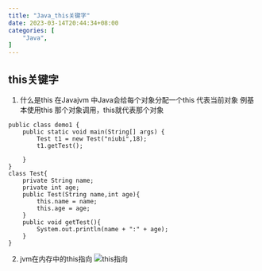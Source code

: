```yaml
---
title: "Java_this关键字"
date: 2023-03-14T20:44:34+08:00
categories: [
    "Java",
]
---
```

## this关键字
1. 什么是this
   在Javajvm 中Java会给每个对象分配一个this 代表当前对象
   例基本使用this 那个对象调用，this就代表那个对象
```
public class demo1 {
    public static void main(String[] args) {
        Test t1 = new Test("niubi",18);
        t1.getTest();

    }
}
class Test{
    private String name;
    private int age;
    public Test(String name,int age){
        this.name = name;
        this.age = age;
    }
    public void getTest(){
        System.out.println(name + ":" + age);
    }
}
```
2. jvm在内存中的this指向
![this指向](https://img-blog.csdnimg.cn/7d164c0141f84048b44eac34fb486e75.png "this在jvm的内存指向")
